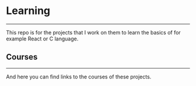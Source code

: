 # Learning

---

This repo is for the projects that I work on them to learn the basics of for example React or C language.

## Courses

---

And here you can find links to the courses of these projects.
